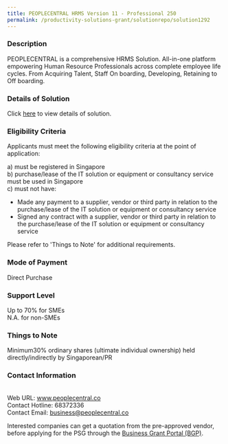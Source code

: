 ```yaml
---
title: PEOPLECENTRAL HRMS Version 11 - Professional 250
permalink: /productivity-solutions-grant/solutionrepo/solution1292
---
```


### Description

PEOPLECENTRAL is a comprehensive HRMS Solution. All-in-one platform empowering Human Resource Professionals across complete employee life cycles. From Acquiring Talent, Staff On boarding, Developing, Retaining to Off boarding.

### Details of Solution

Click <a href='https://www.gobusiness.gov.sg/images/psg/Desensitised_PeopleCentral_HRMS_Annex_3_CR_wef_4_Nov_2021_Part_5.pdf' target='_blank' rel='noopener'>here</a> to view details of solution.

### Eligibility Criteria

Applicants must meet the following eligibility criteria at the point of application:

a) must be registered in Singapore <br>
b) purchase/lease of the IT solution or equipment or consultancy service must be used in Singapore <br>
c) must not have:
- Made any payment to a supplier, vendor or third party in relation to the purchase/lease of the IT solution or equipment or consultancy service
- Signed any contract with a supplier, vendor or third party in relation to the purchase/lease of the IT solution or equipment or consultancy service

Please refer to 'Things to Note' for additional requirements.

### Mode of Payment
Direct Purchase

### Support Level
Up to 70% for SMEs <br>
N.A. for non-SMEs

### Things to Note
Minimum30% ordinary shares (ultimate individual ownership) held directly/indirectly by Singaporean/PR

### Contact Information
<br>Web URL: www.peoplecentral.co <br>Contact Hotline: 68372336 <br>Contact Email: business@peoplecentral.co<br>

Interested companies can get a quotation from the pre-approved vendor, before applying for the PSG through the <a target='_blank' rel='noopener' href='https://www.businessgrants.gov.sg/'>Business Grant Portal (BGP)</a>.

